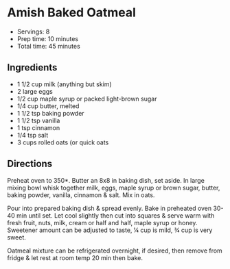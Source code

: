 # Amish Baked Oatmeal

- Servings: 8
- Prep time: 10 minutes
- Total time: 45 minutes

## Ingredients
- 1 1/2 cup milk (anything but skim)
- 2 large eggs
- 1/2 cup maple syrup or packed light-brown sugar
- 1/4 cup butter, melted
- 1 1/2 tsp baking powder
- 1 1/2 tsp vanilla
- 1 tsp cinnamon
- 1/4 tsp salt
- 3 cups rolled oats (or quick oats

## Directions

Preheat oven to 350*. Butter an 8x8 in baking dish, set aside.
In large mixing bowl whisk together milk, eggs, maple syrup or
brown sugar, butter, baking powder, vanilla, cinnamon & salt.
Mix in oats.

Pour into prepared baking dish & spread evenly.
Bake in preheated oven 30-40 min until set.
Let cool slightly then cut into squares & serve warm with fresh
fruit, nuts, milk, cream or half and half, maple syrup or honey.
Sweetener amount can be adjusted to taste, ¼ cup is mild, ¾ cup
is very sweet.

Oatmeal mixture can be refrigerated overnight, if desired, then
remove from fridge & let rest at room temp 20 min then bake.
